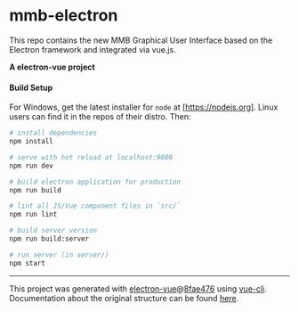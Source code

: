 # mmb-electron

This repo contains the new MMB Graphical User Interface based on the Electron framework and integrated via vue.js.

**A electron-vue project**

#### Build Setup

For Windows, get the latest installer for `node` at [https://nodejs.org]. Linux users can find it in the repos of their distro. Then:

``` bash
# install dependencies
npm install

# serve with hot reload at localhost:9080
npm run dev

# build electron application for production
npm run build

# lint all JS/Vue component files in `src/`
npm run lint

# build server version
npm run build:server

# run server (in server/)
npm start
```

---

This project was generated with [electron-vue](https://github.com/SimulatedGREG/electron-vue)@[8fae476](https://github.com/SimulatedGREG/electron-vue/tree/8fae4763e9d225d3691b627e83b9e09b56f6c935) using [vue-cli](https://github.com/vuejs/vue-cli). Documentation about the original structure can be found [here](https://simulatedgreg.gitbooks.io/electron-vue/content/index.html).
